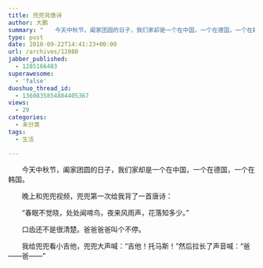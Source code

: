 ```yaml
---
title: 兜兜背唐诗
author: 大鹏
summary: "　　今天中秋节，阖家团圆的日子，我们家却是一个在中国，一个在德国，一个在韩国。"
type: post
date: 2010-09-22T14:41:23+00:00
url: /archives/12080
jabber_published:
  - 1285166483
superawesome:
  - 'false'
duoshuo_thread_id:
  - 1360835854884405367
views:
  - 29
categories:
  - 未分类
tags:
  - 生活

---
```

　　今天中秋节，阖家团圆的日子，我们家却是一个在中国，一个在德国，一个在韩国。
  
　　晚上和兜兜视频，兜兜第一次给我背了一首唐诗：
  
　　“春眠不觉晓，处处闻啼鸟，夜来风雨声，花落知多少。”
  
　　口齿还不是很清楚。爸爸爸爸叫个不停。
  
　　我给兜兜看小吉他，兜兜大声喊：“吉他！托马斯！”然后拉长了声音喊：“爸——爸——”
